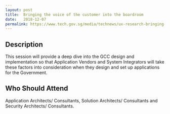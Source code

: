 ```yaml
---
layout: post
title:  Bringing the voice of the customer into the boardroom
date:   2018-12-07
permalink: https://www.tech.gov.sg/media/technews/ux-research-bringing-the-voice-of-the-customer-into-the-boardroom
---
```


## Description  
This session will provide a deep dive into the GCC design and implementation so that Application Vendors and System Integrators will take these factors into consideration when they design and set up applications for the Government.
  
  
## Who Should Attend
Application Architects/ Consultants, Solution Architects/ Consultants and Security Architects/ Consultants.
